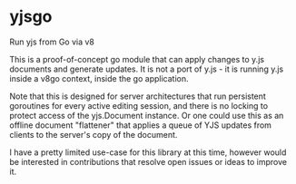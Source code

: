 # yjsgo
Run yjs from Go via v8

This is a proof-of-concept go module that can apply changes to y.js documents and generate updates.  It is not a port of y.js - it is running y.js inside a v8go context, inside the go application.

Note that this is designed for server architectures that run persistent goroutines for every active editing session, and there is no locking to protect access of the yjs.Document instance.  Or one could use this as an offline document "flattener" that applies a queue of YJS updates from clients to the server's copy of the document.

I have a pretty limited use-case for this library at this time, however would be interested in contributions that resolve open issues or ideas to improve it.
